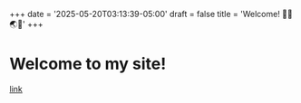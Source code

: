 +++
date = '2025-05-20T03:13:39-05:00'
draft = false
title = 'Welcome! 🐰🔎🌏🔥'
+++

# Welcome to my site!
[link](/site/content/posts/my-first-post.md "Test!")
